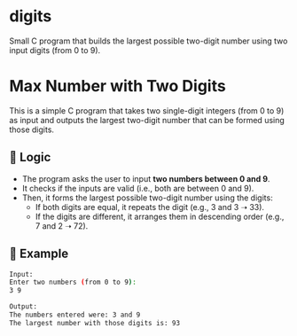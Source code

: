 # digits
Small C program that builds the largest possible two-digit number using two input digits (from 0 to 9).
# Max Number with Two Digits

This is a simple C program that takes two single-digit integers (from 0 to 9) as input and outputs the largest two-digit number that can be formed using those digits.

## 🧠 Logic

- The program asks the user to input **two numbers between 0 and 9**.
- It checks if the inputs are valid (i.e., both are between 0 and 9).
- Then, it forms the largest possible two-digit number using the digits:
  - If both digits are equal, it repeats the digit (e.g., 3 and 3 ➝ 33).
  - If the digits are different, it arranges them in descending order (e.g., 7 and 2 ➝ 72).

## 🔢 Example

```bash
Input:
Enter two numbers (from 0 to 9):
3 9

Output:
The numbers entered were: 3 and 9  
The largest number with those digits is: 93
